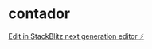 # contador

[Edit in StackBlitz next generation editor ⚡️](https://stackblitz.com/~/github.com/RaquelDalete/contador)
